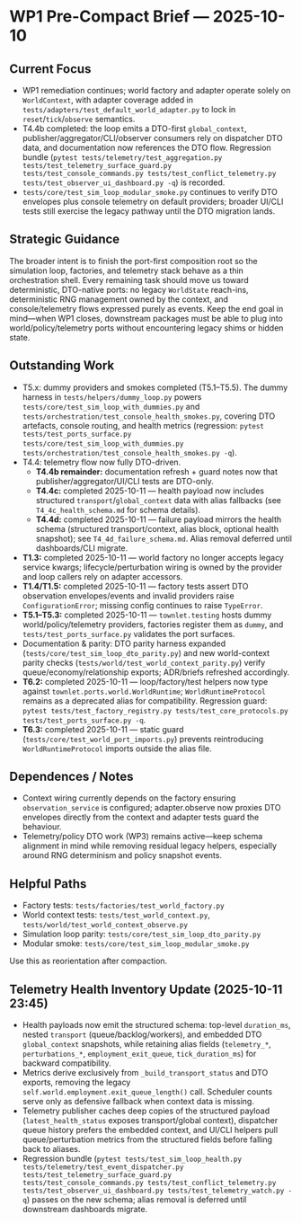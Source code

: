 # WP1 Pre-Compact Brief — 2025-10-10

## Current Focus
- WP1 remediation continues; world factory and adapter operate solely on `WorldContext`, with adapter coverage added in `tests/adapters/test_default_world_adapter.py` to lock in `reset`/`tick`/`observe` semantics.
- T4.4b completed: the loop emits a DTO-first `global_context`, publisher/aggregator/CLI/observer consumers rely on dispatcher DTO data, and documentation now references the DTO flow. Regression bundle (`pytest tests/telemetry/test_aggregation.py tests/test_telemetry_surface_guard.py tests/test_console_commands.py tests/test_conflict_telemetry.py tests/test_observer_ui_dashboard.py -q`) is recorded.
- `tests/core/test_sim_loop_modular_smoke.py` continues to verify DTO envelopes plus console telemetry on default providers; broader UI/CLI tests still exercise the legacy pathway until the DTO migration lands.

## Strategic Guidance
The broader intent is to finish the port-first composition root so the simulation loop, factories, and telemetry stack behave as a thin orchestration shell. Every remaining task should move us toward deterministic, DTO-native ports: no legacy `WorldState` reach-ins, deterministic RNG management owned by the context, and console/telemetry flows expressed purely as events. Keep the end goal in mind—when WP1 closes, downstream packages must be able to plug into world/policy/telemetry ports without encountering legacy shims or hidden state.

## Outstanding Work
- T5.x: dummy providers and smokes completed (T5.1–T5.5). The dummy harness in
  `tests/helpers/dummy_loop.py` powers `tests/core/test_sim_loop_with_dummies.py`
  and `tests/orchestration/test_console_health_smokes.py`, covering DTO artefacts,
  console routing, and health metrics (regression: `pytest tests/test_ports_surface.py`
  `tests/core/test_sim_loop_with_dummies.py tests/orchestration/test_console_health_smokes.py -q`).
- T4.4: telemetry flow now fully DTO-driven.
  - **T4.4b remainder:** documentation refresh + guard notes now that publisher/aggregator/UI/CLI tests are DTO-only.
  - **T4.4c:** completed 2025-10-11 — health payload now includes structured `transport`/`global_context` data with alias fallbacks (see `T4_4c_health_schema.md` for schema details).
  - **T4.4d:** completed 2025-10-11 — failure payload mirrors the health schema (structured transport/context, alias block, optional health snapshot); see `T4_4d_failure_schema.md`. Alias removal deferred until dashboards/CLI migrate.
- **T1.3:** completed 2025-10-11 — world factory no longer accepts legacy service kwargs; lifecycle/perturbation wiring is owned by the provider and loop callers rely on adapter accessors.
- **T1.4/T1.5:** completed 2025-10-11 — factory tests assert DTO observation envelopes/events and invalid providers raise `ConfigurationError`; missing config continues to raise `TypeError`.
- **T5.1–T5.3:** completed 2025-10-11 — `townlet.testing` hosts dummy world/policy/telemetry providers, factories register them as `dummy`, and `tests/test_ports_surface.py` validates the port surfaces.
- Documentation & parity: DTO parity harness expanded (`tests/core/test_sim_loop_dto_parity.py`) and new world-context parity checks (`tests/world/test_world_context_parity.py`) verify queue/economy/relationship exports; ADR/briefs refreshed accordingly.
- **T6.2:** completed 2025-10-11 — loop/factory/test helpers now type against `townlet.ports.world.WorldRuntime`; `WorldRuntimeProtocol` remains as a deprecated alias for compatibility. Regression guard: `pytest tests/test_factory_registry.py tests/test_core_protocols.py tests/test_ports_surface.py -q`.
- **T6.3:** completed 2025-10-11 — static guard (`tests/core/test_world_port_imports.py`) prevents reintroducing `WorldRuntimeProtocol` imports outside the alias file.

## Dependences / Notes
- Context wiring currently depends on the factory ensuring `observation_service` is configured; adapter.observe now proxies DTO envelopes directly from the context and adapter tests guard the behaviour.
- Telemetry/policy DTO work (WP3) remains active—keep schema alignment in mind while removing residual legacy helpers, especially around RNG determinism and policy snapshot events.

## Helpful Paths
- Factory tests: `tests/factories/test_world_factory.py`
- World context tests: `tests/test_world_context.py`, `tests/world/test_world_context_observe.py`
- Simulation loop parity: `tests/core/test_sim_loop_dto_parity.py`
- Modular smoke: `tests/core/test_sim_loop_modular_smoke.py`

Use this as reorientation after compaction.

## Telemetry Health Inventory Update (2025-10-11 23:45)
- Health payloads now emit the structured schema: top-level `duration_ms`, nested `transport` (queue/backlog/workers), and embedded DTO `global_context` snapshots, while retaining alias fields (`telemetry_*`, `perturbations_*`, `employment_exit_queue`, `tick_duration_ms`) for backward compatibility.
- Metrics derive exclusively from `_build_transport_status` and DTO exports, removing the legacy `self.world.employment.exit_queue_length()` call. Scheduler counts serve only as defensive fallback when context data is missing.
- Telemetry publisher caches deep copies of the structured payload (`latest_health_status` exposes transport/global context), dispatcher queue history prefers the embedded context, and UI/CLI helpers pull queue/perturbation metrics from the structured fields before falling back to aliases.
- Regression bundle (`pytest tests/test_sim_loop_health.py tests/telemetry/test_event_dispatcher.py tests/test_telemetry_surface_guard.py tests/test_console_commands.py tests/test_conflict_telemetry.py tests/test_observer_ui_dashboard.py tests/test_telemetry_watch.py -q`) passes on the new schema; alias removal is deferred until downstream dashboards migrate.
